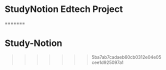 
# StudyNotion Edtech Project
=======
# Study-Notion
>>>>>>> 5ba7ab7cadaeb60cb0312e04e05cee1d925097a1
